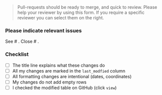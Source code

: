 > Pull-requests should be ready to merge, and quick to review. Please help your reviewer by using this form. If you require a specific reviewer you can select them on the right. 

### Please indicate relevant issues
See # .
Close # .

### Checklist
-   [ ] The title line explains what these changes do
-   [ ] All my changes are marked in the `last_modfied` column
-   [ ] All formatting changes are intentional (dates, coordinates)
-   [ ] My changes do not add empty rows
-   [ ] I checked the modified table on GitHub (click `view`)
